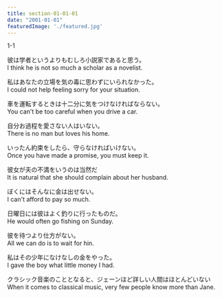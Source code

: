 ```yaml
---
title: section-01-01-01
date: "2001-01-01"
featuredImage: './featured.jpg'
---
```


1-1

<!-- end -->

彼は学者というよりもむしろ小説家であると思う。  
I think he is not so much a scholar as a novelist.  

私はあなたの立場を気の毒に思わずにいられなかった。  
I could not help feeling sorry for your situation.  

車を運転するときは十二分に気をつけなければならない。  
You can't be too careful when you drive a car.  

自分お過程を愛さない人はいない。  
There is no man but loves his home.  

いったん約束をしたら、守らなければいけない。  
Once you have made a promise, you must keep it.  

彼女が夫の不満をいうのは当然だ  
It is natural that she should complain about her husband.  
 
ぼくにはそんなに金は出せない。  
I can't afford to pay so much.  

日曜日には彼はよく釣りに行ったものだ。  
He would often go fishing on Sunday.  

彼を待つより仕方がない。  
All we can do is to wait for hin.  

私はその少年になけなしの金をやった。  
I gave the boy what little money I had.  

クラシック音楽のこととなると、ジェーンほど詳しい人間はほとんどいない  
When it comes to classical music, very few people know more than Jane.  


